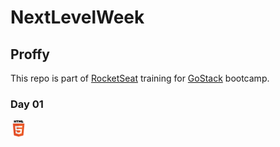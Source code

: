 # NextLevelWeek

## Proffy

This repo is part of [RocketSeat](https://rocketseat.com.br/) training for [GoStack](https://rocketseat.com.br/gostack) bootcamp.

### Day 01

[<img align="left" alt="HTML5" width="26px" src="https://raw.githubusercontent.com/github/explore/80688e429a7d4ef2fca1e82350fe8e3517d3494d/topics/html/html.png" />][website]

[website]: https://www.w3schools.com/html/